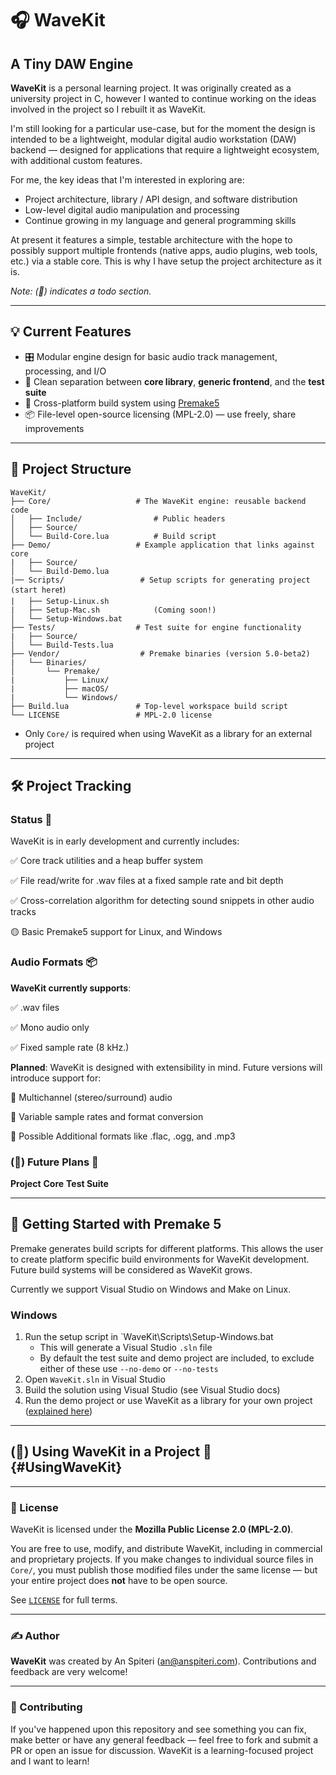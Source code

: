 # 🎧 WaveKit
## A Tiny DAW Engine

**WaveKit** is a personal learning project. It was originally created as a university project in C, however I 
wanted to continue working on the ideas involved in the project so I rebuilt it as WaveKit.

I'm still looking for a particular use-case, but for the moment the design is intended to be a lightweight, 
modular digital audio workstation (DAW) backend — designed for applications that require a lightweight 
ecosystem, with additional custom features.

For me, the key ideas that I'm interested in exploring are: 
- Project architecture, library / API design, and software distribution
- Low-level digital audio manipulation and processing
- Continue growing in my language and general programming skills

At present it features a simple, testable architecture with the hope to possibly support multiple frontends 
(native apps, audio plugins, web tools, etc.) via a stable core. This is why I have setup the project
architecture as it is.

*Note: (🔧) indicates a todo section.*

---

## 💡 Current Features

- 🎛️ Modular engine design for basic audio track management, processing, and I/O
- 🧩 Clean separation between **core library**, **generic frontend**, and the **test suite**
- 🔧 Cross-platform build system using [Premake5](https://premake.github.io/)
- 📦 File-level open-source licensing (MPL-2.0) — use freely, share improvements

---

## 🧱 Project Structure
```plaintext
WaveKit/
├── Core/                   # The WaveKit engine: reusable backend code
│   ├── Include/                # Public headers
│   ├── Source/
│   └── Build-Core.lua          # Build script
├── Demo/                   # Example application that links against core
|   ├── Source/
│   └── Build-Demo.lua
|── Scripts/                 # Setup scripts for generating project (start here❗)
|   ├── Setup-Linux.sh
|   ├── Setup-Mac.sh            (Coming soon!)
│   └── Setup-Windows.bat
├── Tests/                  # Test suite for engine functionality
|   ├── Source/
│   └── Build-Tests.lua
├── Vendor/                  # Premake binaries (version 5.0-beta2)
|   └── Binaries/               
│       └── Premake/
|           ├── Linux/
|           ├── macOS/
|           └── Windows/
├── Build.lua               # Top‑level workspace build script
└── LICENSE                 # MPL‑2.0 license
```

- Only `Core/` is required when using WaveKit as a library for an external project

---

## 🛠️ Project Tracking
### Status 💾
WaveKit is in early development and currently includes:

✅ Core track utilities and a heap buffer system

✅ File read/write for .wav files at a fixed sample rate and bit depth

✅ Cross-correlation algorithm for detecting sound snippets in other audio tracks

🟡 Basic Premake5 support for Linux, and Windows

### Audio Formats 📦
**WaveKit currently supports**:

✅ .wav files

✅ Mono audio only

✅ Fixed sample rate (8 kHz.)

**Planned**: WaveKit is designed with extensibility in mind. Future versions will introduce support for:

🧭 Multichannel (stereo/surround) audio

🧭 Variable sample rates and format conversion

🧭 Possible Additional formats like .flac, .ogg, and .mp3

### (🔧) Future Plans 🔭
**Project**
**Core**
**Test Suite**

---

## 🚀 Getting Started with Premake 5
Premake generates build scripts for different platforms. This allows the user to create platform specific build environments for WaveKit development. Future build systems will be considered as WaveKit grows.

Currently we support Visual Studio on Windows and Make on Linux.

### Windows
1. Run the setup script in `WaveKit\Scripts\Setup-Windows.bat
    - This will generate a Visual Studio `.sln` file
    - By default the test suite and demo project are included, to exclude either of these use `--no-demo` or `--no-tests`
2. Open `WaveKit.sln` in Visual Studio
3. Build the solution using Visual Studio (see Visual Studio docs)
4. Run the demo project or use WaveKit as a library for your own project ([explained here](#UsingWaveKit))

---

## (🔧) Using WaveKit in a Project 🔌 {#UsingWaveKit}


---

### 📜 License

WaveKit is licensed under the **Mozilla Public License 2.0 (MPL-2.0)**.

You are free to use, modify, and distribute WaveKit, including in commercial and proprietary projects. If you make changes to individual source files in `Core/`, you must publish those modified files under the same license — but your entire project does **not** have to be open source.

See [`LICENSE`](./LICENSE) for full terms.

---

### ✍️ Author

**WaveKit** was created by An Spiteri (an@anspiteri.com). Contributions and feedback are very welcome!

---

### 🙌 Contributing
If you've happened upon this repository and see something you can fix, make better or have any general feedback — feel free to fork and submit a PR or open an issue for discussion. WaveKit is a learning-focused project and I want to learn!
